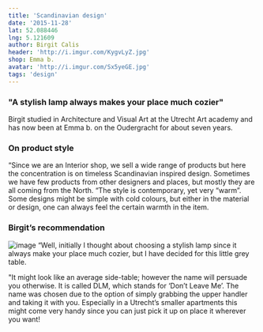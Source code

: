 ```yaml
---
title: 'Scandinavian design'
date: '2015-11-28'
lat: 52.088446
lng: 5.121609
author: Birgit Calis
header: 'http://i.imgur.com/KygvLyZ.jpg'
shop: Emma b.
avatar: 'http://i.imgur.com/Sx5yeGE.jpg'
tags: 'design'
---
```


### "A stylish lamp always makes your place much cozier"

Birgit studied in Architecture and Visual Art at the Utrecht Art academy and has now been at Emma b. on the Oudergracht for about seven years.

### On product style

“Since we are an Interior shop, we sell a wide range of products but here the concentration is on timeless Scandinavian inspired design. Sometimes we have few products from other designers and places, but mostly they are all coming from the North.
“The style is contemporary, yet very “warm”. Some designs might be simple with cold colours, but either in the material or design, one can always feel the certain warmth in the item.


### Birgit’s recommendation
![image](http://i.imgur.com/BeVmxCa.jpg)
“Well, initially I thought about choosing a stylish lamp since it always make your place much cozier, but I have decided for this little grey table.

"It might look like an average side-table; however the name will persuade you otherwise. It is called DLM, which stands for ‘Don’t Leave Me’. The name was chosen due to the option of simply grabbing the upper handler and taking it with you. Especially in a Utrecht’s smaller apartments this might come very handy since you can just pick it up on place it wherever you want!

